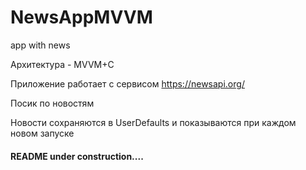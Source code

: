 # NewsAppMVVM
app with news

Архитектура - MVVM+C

Приложение работает c сервисом https://newsapi.org/

Посик по новостям

Новости сохраняются в UserDefaults и показываются при каждом новом запуске


#### README under construction....
